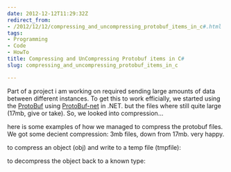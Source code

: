 ```yaml
---
date: 2012-12-12T11:29:32Z
redirect_from:
- /2012/12/12/compressing_and_uncompressing_protobuf_items_in_c#.html
tags:
- Programming
- Code
- HowTo
title: Compressing and UnCompressing Protobuf items in C#
slug: compressing_and_uncompressing_protobuf_items_in_c

---
```

 

Part of a project i am working on required sending large amounts of data between different instances. To get this to work efficially, we started using the [ProtoBuf][1] using [ProtoBuf-net][2] in .NET. but the files where still quite large (17mb, give or take). So, we looked into compression...

here is some examples of how we managed to compress the protobuf files. We got some decient compression: 3mb files, down from 17mb. very happy.

to compress an object (obj) and write to a temp file (tmpfile):

<script src="https://gist.github.com/4267147.js"></script>

to decompress the object back to a known type:

<script src="https://gist.github.com/4267157.js"></script>

[1]:http://code.google.com/p/protobuf/
[2]:http://code.google.com/p/protobuf-net/
